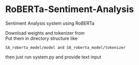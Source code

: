 # RoBERTa-Sentiment-Analysis
Sentiment Analysis system using RoBERTa

Download weights and tokenizer from  
Put them in directory structure like 
```
SA_roberta_model/model and SA_roberta_model/tokenizer
```
then just run system.py and provide text input
